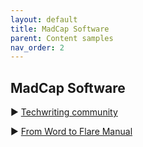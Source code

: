 ```yaml
---
layout: default
title: MadCap Software
parent: Content samples
nav_order: 2
---
```



## MadCap Software
▶️ [Techwriting community](https://danp04.github.io/draft_output/Content/Home.htm)

▶️ [From Word to Flare Manual](https://github.com/Danp04/Portfolio/blob/main/docs/Content%20samples/Import%20Word%20to%20Flare.pdf)






